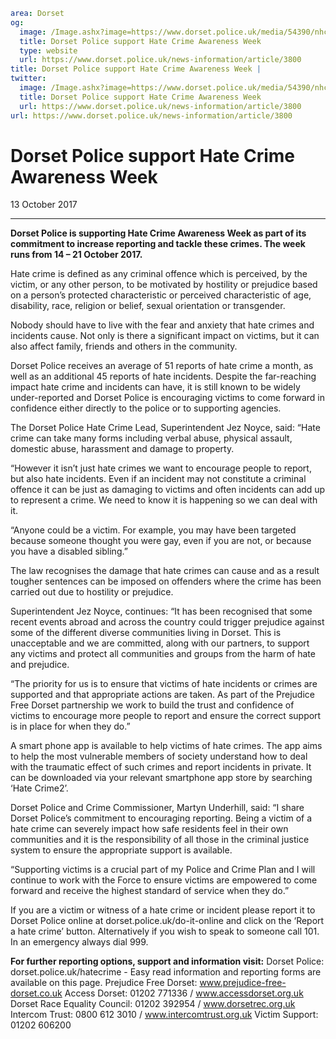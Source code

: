 ```yaml
area: Dorset
og:
  image: /Image.ashx?image=https://www.dorset.police.uk/media/54390/nhcaw-logo.jpg&amp;amp;width=150
  title: Dorset Police support Hate Crime Awareness Week
  type: website
  url: https://www.dorset.police.uk/news-information/article/3800
title: Dorset Police support Hate Crime Awareness Week |
twitter:
  image: /Image.ashx?image=https://www.dorset.police.uk/media/54390/nhcaw-logo.jpg&amp;amp;width=150
  title: Dorset Police support Hate Crime Awareness Week
  url: https://www.dorset.police.uk/news-information/article/3800
url: https://www.dorset.police.uk/news-information/article/3800
```

# Dorset Police support Hate Crime Awareness Week

13 October 2017

* * *

**Dorset Police is supporting Hate Crime Awareness Week as part of its commitment to increase reporting and tackle these crimes. The week runs from 14 – 21 October 2017.**

Hate crime is defined as any criminal offence which is perceived, by the victim, or any other person, to be motivated by hostility or prejudice based on a person’s protected characteristic or perceived characteristic of age, disability, race, religion or belief, sexual orientation or transgender.

Nobody should have to live with the fear and anxiety that hate crimes and incidents cause. Not only is there a significant impact on victims, but it can also affect family, friends and others in the community.

Dorset Police receives an average of 51 reports of hate crime a month, as well as an additional 45 reports of hate incidents. Despite the far-reaching impact hate crime and incidents can have, it is still known to be widely under-reported and Dorset Police is encouraging victims to come forward in confidence either directly to the police or to supporting agencies.

The Dorset Police Hate Crime Lead, Superintendent Jez Noyce, said: “Hate crime can take many forms including verbal abuse, physical assault, domestic abuse, harassment and damage to property.

“However it isn’t just hate crimes we want to encourage people to report, but also hate incidents. Even if an incident may not constitute a criminal offence it can be just as damaging to victims and often incidents can add up to represent a crime. We need to know it is happening so we can deal with it.

“Anyone could be a victim. For example, you may have been targeted because someone thought you were gay, even if you are not, or because you have a disabled sibling.”

The law recognises the damage that hate crimes can cause and as a result tougher sentences can be imposed on offenders where the crime has been carried out due to hostility or prejudice.

Superintendent Jez Noyce, continues: “It has been recognised that some recent events abroad and across the country could trigger prejudice against some of the different diverse communities living in Dorset. This is unacceptable and we are committed, along with our partners, to support any victims and protect all communities and groups from the harm of hate and prejudice.

“The priority for us is to ensure that victims of hate incidents or crimes are supported and that appropriate actions are taken. As part of the Prejudice Free Dorset partnership we work to build the trust and confidence of victims to encourage more people to report and ensure the correct support is in place for when they do.”

A smart phone app is available to help victims of hate crimes. The app aims to help the most vulnerable members of society understand how to deal with the traumatic effect of such crimes and report incidents in private. It can be downloaded via your relevant smartphone app store by searching ‘Hate Crime2’.

Dorset Police and Crime Commissioner, Martyn Underhill, said: “I share Dorset Police’s commitment to encouraging reporting. Being a victim of a hate crime can severely impact how safe residents feel in their own communities and it is the responsibility of all those in the criminal justice system to ensure the appropriate support is available.

“Supporting victims is a crucial part of my Police and Crime Plan and I will continue to work with the Force to ensure victims are empowered to come forward and receive the highest standard of service when they do.”

If you are a victim or witness of a hate crime or incident please report it to Dorset Police online at dorset.police.uk/do-it-online and click on the ‘Report a hate crime’ button. Alternatively if you wish to speak to someone call 101. In an emergency always dial 999.

**For further reporting options, support and information visit:**
Dorset Police: dorset.police.uk/hatecrime \- Easy read information and reporting forms are available on this page.
Prejudice Free Dorset: www.prejudice-free-dorset.co.uk
Access Dorset: 01202 771336 / www.accessdorset.org.uk
Dorset Race Equality Council: 01202 392954 / www.dorsetrec.org.uk
Intercom Trust: 0800 612 3010 / www.intercomtrust.org.uk
Victim Support: 01202 606200
